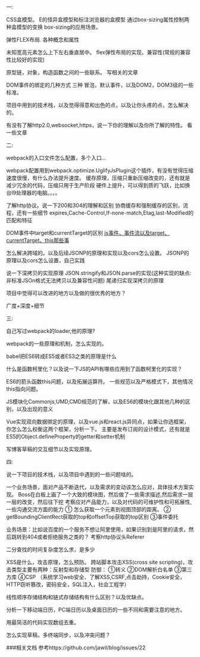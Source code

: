 一:

CSS盒模型。
  E的怪异盒模型和标注浏览器的盒模型
  通过box-sizing属性控制两种盒模型的变换
box-sizing的应用场景。

弹性FLEX布局.
  各种概念和属性

未知宽高元素怎么上下左右垂直居中。
  flex弹性布局的实现、兼容性(常规的兼容性比较好的实现)

原型链，对象，构造函数之间的一些联系。
  写相关的文章


DOM事件的绑定的几种方式
  三种
  冒泡，默认事件，以及DOM2，DOM3级的一些标准。

项目中用到的技术栈，以及觉得得意和出色的点，以及让你头疼的点，怎么解决的。


有没有了解http2.0,websocket,https，说一下你的理解以及你所了解的特性。
  看一些文章

二:

webpack的入口文件怎么配置，多个入口...

webpack配置用到webpack.optimize.UglifyJsPlugin这个插件，有没有觉得压缩速度很慢，有什么办法提升速度。
  缓存原理，压缩只重新压缩改变的，还有就是减少冗余的代码，压缩只用于生产阶段
  硬件上提升，可以得到质的飞跃，比如换台I9处理器的电脑。。。。

了解http协议。说一下200和304的理解和区别
  协商缓存和强制缓存的区别，流程，还有一些细节
  expires,Cache-Control,If-none-match,Etag,last-Modified的匹配和特征

DOM事件中target和currentTarget的区别
  [js事件、事件流以及target、currentTarget、this那些事](https://www.cnblogs.com/54td/p/5936816.html)

怎么解决跨域的。以及后续JSONP的原理和实现以及cors怎么设置。
  JSONP的原理以及cors怎么设置，自己实践
    
说一下深拷贝的实现原理
  JSON.stringify和JSON.parse的实现(这种实现的缺点: 非标准JSOn格式无法拷贝以及兼容性问题)
  尾递归实现深拷贝的原理

项目中觉得可以改进的地方以及做的很优秀的地方？

广度+深度+细节


三:

自己写过webpack的loader,他的原理?

webpack的一些原理和机制，怎么实现的。

babel把ES6转成ES5或者ES3之类的原理是什么

什么是函数柯里化？以及说一下JS的API有哪些应用到了函数柯里化的实现？

ES6的箭头函数this问题，以及拓展运算符。
  一些规范以及严格模式下，其他情况this指向问题。

JS模块化Commonjs,UMD,CMD规范的了解，以及ES6的模块化跟其他几种的区别，以及出现的意义

Vue实现双向数据绑定的原理，以及vue.js和react.js异同点，如果让你选框架，你怎么怎么权衡这两个框架，分析一下。
  主要是发布订阅的设计模式，还有就是ES5的Object.defineProperty的getter和setter机制

写博客草稿的交互细节以及实现原理。

四:

说一下项目的技术栈，以及项目中遇到的一些问题啥的。

一个业务场景，面对产品不断迭代，以及需求的变动该怎么应对，具体技术方案实现。
  Boss在白板上画了一个大致的模块图，然后做了一些需求描述,然后需求一层一层的改变，然后往下挖
  考察应对产品能力，以及对代码的可维护性和可拓展性,一些沟通交流方面的能力
  ① 怎么获取一个元素到视图顶部的距离。
  ② getBoundingClientRect获取的top和offsetTop获取的top区别
  ③事件委托

业务场景：比如说百度的一个服务不想让阿里使用，如果识别到是阿里的请求，然后跳转到404或者拒绝服务之类的？
  考察http协议头Referer

二分查找的时间复杂度怎么求，是多少

XSS是什么，攻击原理，怎么预防。
  跨站脚本攻击XSS(cross site scripting)，攻击类型主要有两种：反射型和存储型
  防御：
    ①转义
    ②DOM解析白名单
    ③第三方库
    ④CSP
  （系统学习web安全、了解XSS,CSRF,点击劫持，Cookie安全，HTTP窃听篡改，密码安全，SQL注入，社会工程学）

线性顺序存储结构和链式存储结构有什么区别？以及优缺点。

分析一下移动端日历，PC端日历以及桌面日历的一些不同和需要注意的地方。

用最简洁的代码实现数组去重。

怎么实现草稿，多终端同步，以及冲突问题？



###相关文档
参考https://github.com/jawil/blog/issues/22
